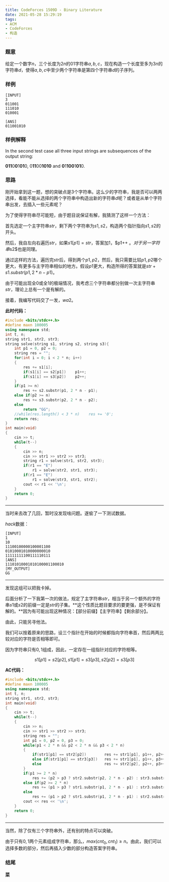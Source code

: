 ```yaml
---
title: CodeForces 1509D - Binary Literature
date: 2021-05-28 15:29:19
tags:
- ACM
- CodeForces
- 构造
---
```




### 题意

给定一个数字$n$，三个长度为$2n$的$01$字符串$a,b,c$，现在构造一个长度至多为$3n$的字符串$d$，使得$a,b,c$中至少两个字符串是第四个字符串$d$的子序列。<!-- more -->



### 样例

```
[INPUT]
3
011001
111010
010001

[ANS]
011001010
```



### 样例解释

In the second test case all three input strings are subsequences of the output string:

**011**0**0**1**01**0, 0**11**00**1010** and **0**1**100**1**01**0.



### 思路

刚开始拿到这一题，想的突破点是$3$个字符串。这么少的字符串，我是否可以两两选择，看能不能从选择的两个字符串中构造出新的字符串$d$呢？或者是从单个字符串出发，去插入一些元素呢？

为了使得字符串尽可能短，由于题目说保证有解，我猜测了这样一个方法：

首先选定一个主字符串$str$，剩下两个字符串为$s1,s2$，构造两个指针指向$s1,s2$的开头。

然后，我自左向右遍历$str$，如果$s1[p1] = str$，答案加$1$，$p1++ $。对于另一字符串$s2$也是同理。

通过这样的方法，遍历完$str$后，得到两个$p1, p2$，然后，我只需要比较$p1, p2$哪个更大，有更多与主字符串相似的地方。假设$p1$更大，构造所得的答案就是$str + s1.substr(p1, 2 * n - p1)$。

由于可能出现全$0$或全$1$的极端情况，我考虑三个字符串都分别做一次主字符串$str$，理论上总有一个是有解的。

接着，我编写代码交了一发，$wa2$。

**此时代码：**

```c++
#include <bits/stdc++.h>
#define maxn 100005
using namespace std;
int t, n;
string str1, str2, str3;
string solve(string s1, string s2, string s3){
    int p1 = 0, p2 = 0;
    string res = "";
    for(int i = 0; i < 2 * n; i++)
    {
        res += s1[i];
        if(s1[i] == s2[p1])    p1++;
        if(s1[i] == s3[p2])    p2++;
    }
    if(p1 >= n)
        res += s2.substr(p1, 2 * n - p1);
    else if(p2 >= n)
        res += s3.substr(p2, 2 * n - p2);
    else
        return "GG";
    //while(res.length() < 3 * n)    res += '0';
    return res;
}
int main(void)
{
    cin >> t;
    while(t--)
    {
        cin >> n;
        cin >> str1 >> str2 >> str3;
        string r1 = solve(str1, str2, str3);
        if(r1 == "E")
            r1 = solve(str2, str1, str3);
        if(r1 == "E")
            r1 = solve(str3, str1, str2);
        cout << r1 << '\n';
    }
    return 0;
}
```



---



当时来去改了几回，暂时没发现啥问题。遂偷了一下测试数据。

$hack$数据：

```
[INPUT]
1
10
11100100000100001100
01010001010000000010
11111111100111110111
[ANS]
11101010001010100001100010
[MY_OUTPUT]
GG
```



---



发现这组可以把我卡掉。

后面分析了一下我第一次的做法，规定了主字符串$str$，相当于另一个额外的字符串$s1$或$s2$的前缀一定是$str$的子集。**这个性质比题目要求的要更强，是不保证有解的。**因为有可能出现这种情况：【部分前缀】【主字符串】【剩余部分】。

由此，只能另寻他法。

我们可以按着原来的思路，设三个指针在开始的时候都指向字符串首，然后两两比较对应的字符是否相等即可。

因为字符串只有$0,1$组成，因此，一定存在一组指针对应的字符相等。

$$s1[p1]=s2[p2],s1[p1]=s3[p3],s2[p2]=s3[p3]$$



**AC代码：**

```c++
#include <bits/stdc++.h>
#define maxn 100005
using namespace std;
int t, n;
string str1, str2, str3;
int main(void)
{
    cin >> t;
    while(t--)
    {
        cin >> n;
        cin >> str1 >> str2 >> str3;
        string res = "";
        int p1 = 0, p2 = 0, p3 = 0;
        while(p1 < 2 * n && p2 < 2 * n && p3 < 2 * n)
        {
            if(str1[p1] == str2[p2])        res += str1[p1], p1++, p2++;
            else if(str1[p1] == str3[p3])   res += str1[p1], p1++, p3++;
            else                            res += str2[p2], p2++, p3++;
        }
        if(p1 >= 2 * n)
            res += (p2 > p3 ? str2.substr(p2, 2 * n - p2) : str3.substr(p3, 2 * n - p3));
        else if(p2 >= 2 * n)
            res += (p1 > p3 ? str1.substr(p1, 2 * n - p1) : str3.substr(p3, 2 * n - p3));
        else
            res += (p1 > p2 ? str1.substr(p1, 2 * n - p1) : str2.substr(p2, 2 * n - p2));
        cout << res << '\n';
    }
    return 0;
}
```



---



当然，除了仅有三个字符串外，还有别的特点可以突破。

由于只有$0,1$两个元素组成字符串，那么，$max(cnt_0, cnt_1) \geq n$。由此，我们可以选择多数的部分，然后再插入少数的部分构造答案字符串。



### 结尾

**菜**

